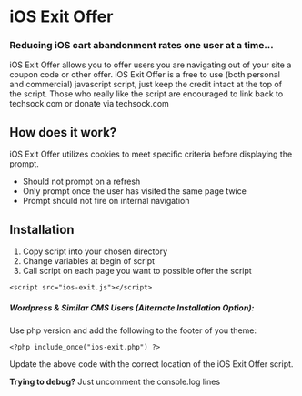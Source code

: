 # iOS Exit Offer
### Reducing iOS cart abandonment rates one user at a time...

iOS Exit Offer allows you to offer users you are navigating out of your site a coupon code or other offer. iOS Exit Offer is a free to use (both personal and commercial) javascript script, just keep the credit intact at the top of the script. Those who really like the script are encouraged to link back to techsock.com or donate via techsock.com

## How does it work?
iOS Exit Offer utilizes cookies to meet specific criteria before displaying the prompt.
* Should not prompt on a refresh
* Only prompt once the user has visited the same page twice
* Prompt should not fire on internal navigation

## Installation
1. Copy script into your chosen directory
2. Change variables at begin of script
3. Call script on each page you want to possible offer the script

`<script src="ios-exit.js"></script>`

##### Wordpress & Similar CMS Users (Alternate Installation Option):
Use php version and add the following to the footer of you theme:

`<?php include_once("ios-exit.php") ?>`

Update the above code with the correct location of the iOS Exit Offer script.

**Trying to debug?** Just uncomment the console.log lines
